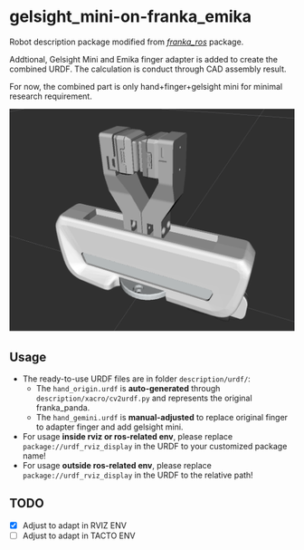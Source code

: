 # gelsight_mini-on-franka_emika

Robot description package modified from [*franka_ros*](https://github.com/justagist/franka_panda_description) package.

Addtional, Gelsight Mini and Emika finger adapter is added to create the combined URDF. The calculation is conduct through CAD assembly result.

For now, the combined part is only hand+finger+gelsight mini for minimal research requirement.

![example](photo/example.png)

## Usage
- The ready-to-use URDF files are in folder `description/urdf/`:
  - The `hand_origin.urdf` is **auto-generated** through `description/xacro/cv2urdf.py` and represents the original franka_panda.
  - The `hand_gemini.urdf` is **manual-adjusted** to replace original finger to adapter finger and add gelsight mini.
- For usage **inside rviz or ros-related env**, please replace `package://urdf_rviz_display` in the URDF to your customized package name!
- For usage **outside ros-related env**, please replace `package://urdf_rviz_display` in the URDF to the relative path!

## TODO
- [x] Adjust to adapt in RVIZ ENV
- [ ] Adjust to adapt in TACTO ENV
